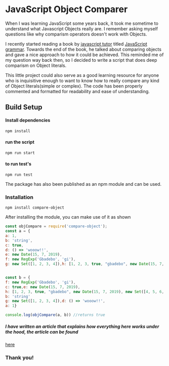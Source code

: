 # JavaScript Object Comparer

When I was learning JavaScript some years back, it took me sometime to understand what Javascript Objects really are. I remember asking myself questions like why comparism operators doesn't work with Objects.

I recently started reading a book by [javascript tutor](https://twitter.com/js_tut) titled [JavaScript grammar](http://javascriptgrammar.com/dark/). Towards the end of the book, he talked about comparing objects and gave a nice approach to how it could be achieved. This reminded me of my question way back then, so I decided to write a script that does deep comparism on Object literals.

This little project could also serve as a good learning resource for anyone who is inquisitive enough to want to know how to really compare any kind of Object literals(simple or complex). The code has been properly commented and formatted for readability and ease of understanding.

## Build Setup

#### Install dependencies
`npm install`

#### run the script
`npm run start`

#### to run test's
`npm run test`

The package has also been published as an npm module and can be used.

### Installation

`npm install compare-object`

After installing the module, you can make use of it as shown

```javascript
const objCompare = require('compare-object');
const a = {
a: 1,
b: 'string',
c: true,
d: () => 'wooow!!',
e: new Date(15, 7, 2019),
f: new RegExp('Gbadebo', 'gi'),
g: new Set([1, 2, 3, 4]),h: [1, 2, 3, true, "gbadebo", new Date(15, 7, 2019), new Set([4, 5, 6, 7])]


const b = {
f: new RegExp('Gbadebo', 'gi'),
c: true,e: new Date(15, 7, 2019),
h: [1, 2, 3, true, "gbadebo", new Date(15, 7, 2019), new Set([4, 5, 6, 7])],
b: 'string'
g: new Set([1, 2, 3, 4]),d: () => 'wooow!!',
a: 1}

console.log(objCompare(a, b)) //returns true
```

##### I have written an article that explains how everything here works under the hood, the article can be found

[here](https://link.medium.com/BSTOFSGfyX)

### Thank you!
